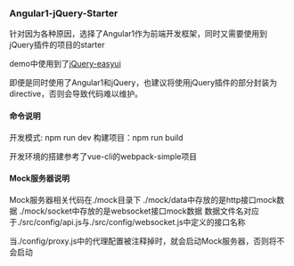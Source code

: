 ### Angular1-jQuery-Starter

针对因为各种原因，选择了Angular1作为前端开发框架，同时又需要使用到jQuery插件的项目的starter

demo中使用到了[jQuery-easyui](http://www.jeasyui.com/)

即便是同时使用了Angular1和jQuery，也建议将使用jQuery插件的部分封装为directive，否则会导致代码难以维护。

#### 命令说明
开发模式: npm run dev
构建项目：npm run build

开发环境的搭建参考了vue-cli的webpack-simple项目

#### Mock服务器说明
Mock服务器相关代码在./mock目录下
./mock/data中存放的是http接口mock数据
./mock/socket中存放的是websocket接口mock数据
数据文件名对应于./src/config/api.js与./src/config/websocket.js中定义的接口名称

当./config/proxy.js中的代理配置被注释掉时，就会启动Mock服务器，否则将不会启动

